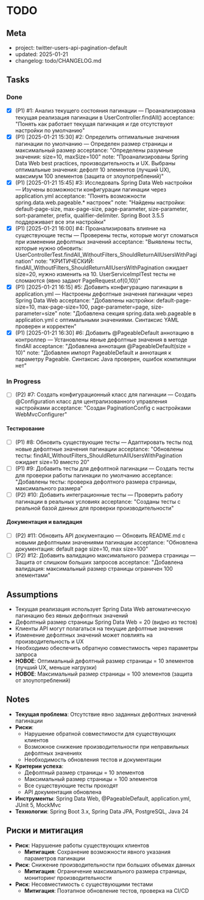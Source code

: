 # TODO

## Meta
- project: twitter-users-api-pagination-default
- updated: 2025-01-21
- changelog: todo/CHANGELOG.md

## Tasks

### Done
- [x] (P1) #1: Анализ текущего состояния пагинации — Проанализирована текущая реализация пагинации в UserController.findAll()
  acceptance: "Понять как работает текущая пагинация и где отсутствуют настройки по умолчанию"
- [x] (P1) [2025-01-21 15:30] #2: Определить оптимальные значения пагинации по умолчанию — Определен размер страницы и максимальный размер
  acceptance: "Определены разумные значения: size=10, maxSize=100"
  note: "Проанализированы Spring Data Web best practices, производительность и UX. Выбраны оптимальные значения: дефолт 10 элементов (лучший UX), максимум 100 элементов (защита от злоупотреблений)"
- [x] (P1) [2025-01-21 15:45] #3: Исследовать Spring Data Web настройки — Изучены возможности конфигурации пагинации через application.yml
  acceptance: "Понять возможности spring.data.web.pageable.* настроек"
  note: "Найдены настройки: default-page-size, max-page-size, page-parameter, size-parameter, sort-parameter, prefix, qualifier-delimiter. Spring Boot 3.5.5 поддерживает все эти настройки"
- [x] (P1) [2025-01-21 16:00] #4: Проанализировать влияние на существующие тесты — Проверены тесты, которые могут сломаться при изменении дефолтных значений
  acceptance: "Выявлены тесты, которые нужно обновить: UserControllerTest.findAll_WithoutFilters_ShouldReturnAllUsersWithPagination"
  note: "КРИТИЧЕСКИЙ: findAll_WithoutFilters_ShouldReturnAllUsersWithPagination ожидает size=20, нужно изменить на 10. UserServiceImplTest тесты не сломаются (явно задают PageRequest.of(0,10))"
- [x] (P1) [2025-01-21 16:15] #5: Добавить конфигурацию пагинации в application.yml — Настроены дефолтные значения пагинации через Spring Data Web
  acceptance: "Добавлены настройки: default-page-size=10, max-page-size=100, page-parameter=page, size-parameter=size"
  note: "Добавлена секция spring.data.web.pageable в application.yml с оптимальными значениями. Синтаксис YAML проверен и корректен"
- [x] (P1) [2025-01-21 16:30] #6: Добавить @PageableDefault аннотацию в контроллер — Установлены явные дефолтные значения в методе findAll
  acceptance: "Добавлена аннотация @PageableDefault(size = 10)"
  note: "Добавлен импорт PageableDefault и аннотация к параметру Pageable. Синтаксис Java проверен, ошибок компиляции нет"

### In Progress
- [ ] (P2) #7: Создать конфигурационный класс для пагинации — Создать @Configuration класс для централизованного управления настройками
  acceptance: "Создан PaginationConfig с настройками WebMvcConfigurer"

#### Тестирование
- [ ] (P1) #8: Обновить существующие тесты — Адаптировать тесты под новые дефолтные значения пагинации
  acceptance: "Обновлены тесты: findAll_WithoutFilters_ShouldReturnAllUsersWithPagination ожидает size=10 вместо 20"
- [ ] (P1) #9: Добавить тесты для дефолтной пагинации — Создать тесты для проверки работы пагинации по умолчанию
  acceptance: "Добавлены тесты: проверка дефолтного размера страницы, максимального размера"
- [ ] (P2) #10: Добавить интеграционные тесты — Проверить работу пагинации в реальных условиях
  acceptance: "Созданы тесты с реальной базой данных для проверки производительности"

#### Документация и валидация
- [ ] (P2) #11: Обновить API документацию — Обновить README.md с новыми дефолтными значениями пагинации
  acceptance: "Обновлена документация: default page size=10, max size=100"
- [ ] (P2) #12: Добавить валидацию максимального размера страницы — Защита от слишком больших запросов
  acceptance: "Добавлена валидация: максимальный размер страницы ограничен 100 элементами"

## Assumptions
- Текущая реализация использует Spring Data Web автоматическую пагинацию без явных дефолтных значений
- Дефолтный размер страницы Spring Data Web = 20 (видно из тестов)
- Клиенты API могут полагаться на текущие дефолтные значения
- Изменение дефолтных значений может повлиять на производительность и UX
- Необходимо обеспечить обратную совместимость через параметры запроса
- **НОВОЕ**: Оптимальный дефолтный размер страницы = 10 элементов (лучший UX, меньше нагрузки)
- **НОВОЕ**: Максимальный размер страницы = 100 элементов (защита от злоупотреблений)

## Notes
- **Текущая проблема**: Отсутствие явно заданных дефолтных значений пагинации
- **Риски**: 
  - Нарушение обратной совместимости для существующих клиентов
  - Возможное снижение производительности при неправильных дефолтных значениях
  - Необходимость обновления тестов и документации
- **Критерии успеха**:
  - Дефолтный размер страницы = 10 элементов
  - Максимальный размер страницы = 100 элементов  
  - Все существующие тесты проходят
  - API документация обновлена
- **Инструменты**: Spring Data Web, @PageableDefault, application.yml, JUnit 5, MockMvc
- **Технологии**: Spring Boot 3.x, Spring Data JPA, PostgreSQL, Java 24

## Риски и митигация
- **Риск**: Нарушение работы существующих клиентов
  - **Митигация**: Сохранение возможности явного указания параметров пагинации
- **Риск**: Снижение производительности при больших объемах данных
  - **Митигация**: Ограничение максимального размера страницы, мониторинг производительности
- **Риск**: Несовместимость с существующими тестами
  - **Митигация**: Поэтапное обновление тестов, проверка на CI/CD
